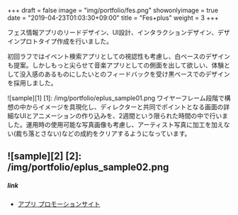 +++
draft = false
image = "img/portfolio/fes.png"
showonlyimage = true
date = "2019-04-23T01:03:30+09:00"
title = "Fes+plus"
weight = 3
+++

フェス情報アプリのリードデザイン、UI設計、インタラクションデザイン、デザインプロトタイプ作成を行いました。
<!--more-->

初回ラフではイベント検索アプリとしての視認性も考慮し、白ベースのデザインも提案。しかしもっと尖らせて音楽アプリとしての側面を出して欲しい、体験として没入感のあるものにしたいとのフィードバックを受け黒ベースでのデザインを採用しました。

![sample][1]
[1]: /img/portfolio/eplus_sample01.png
ワイヤーフレーム段階で構想の中からイメージを具現化し、ディレクターと共同でポイントとなる画面の詳細なUIとアニメーションの作り込みを、2週間という限られた時間の中で行いました。運用時の使用可能な写真画像も考慮し、アーティスト写真に加工を加えない(裁ち落とさない)などの成約をクリアするようになっています。

![sample][2]
[2]: /img/portfolio/eplus_sample02.png
---
##### link
* [アプリ プロモーションサイト](https://eplus.jp/fesplus-app/)

